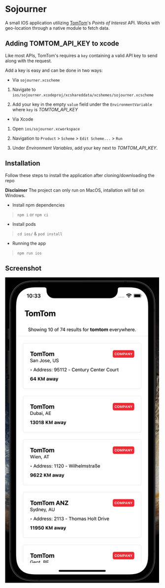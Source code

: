 # Sojourner

A small IOS application utilizing [TomTom](https://developer.tomtom.com/search-api/search-api-documentation-search/points-interest-search)'s *Points of Interest* API.
Works with geo-location through a native module to fetch data.

## Adding TOMTOM_API_KEY to xcode

Like most APIs, TomTom's requires a `key` containing a valid API key to send along with the request.

Add a key is easy and can be done in two ways:

* Via `sojourner.xcscheme`

1. Navigate to `ios/sojourner.xcodeproj/xcshareddata/xcshemes/sojourner.xcscheme`

2. Add your key in the empty `value` field under the `EnvironmentVariable` where `key` is *TOMTOM_API_KEY*

* Via Xcode

1. Open `ios/sojourner.xcworkspace`

2. Navigation to `Product` > `Scheme` > `Edit Scheme...` > `Run`

3. Under *Environment Variables*, add your key next to *TOMTOM_API_KEY*.

## Installation

Follow these steps to install the application after cloning/downloading the repo

**Disclaimer** The project can only run on MacOS, intallation will fail on Windows.

* Install npm dependencies
> `npm i` or `npm ci`

* Install pods
> `cd ios/` & `pod install`

* Running the app
> `npm run ios`

## Screenshot

<img src="docs/screenshot.png" alt="screenshot" width="500px">
